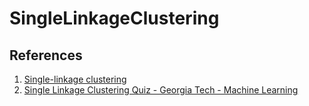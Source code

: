 # SingleLinkageClustering

## References

1. [Single-linkage clustering](https://en.wikipedia.org/wiki/Single-linkage_clustering)
2. [Single Linkage Clustering Quiz - Georgia Tech - Machine Learning](https://www.youtube.com/watch?v=HfikjFVM3dg)